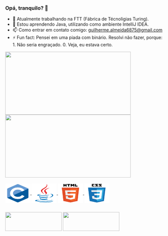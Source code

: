 ### Opá, tranquilo? 👋

- 🔭 Atualmente trabalhando na FTT (Fábrica de Técnoligias Turing).
- 🌱 Estou aprendendo Java, utilizando como ambiente IntelliJ IDEA.
- 📫 Como entrar em contato comigo: guilherme.almeida6875@gmail.com 
- ⚡ Fun fact: Pensei em uma piada com binário. Resolvi não fazer, porque: 1. Não seria engraçado. 0. Veja, eu estava certo.

<div>
   <a href="https://github.com/oguialmeida">
   <img align="left" height="200" width="400" src="https://github-readme-stats.vercel.app/api?username=oguialmeida&show_icons=true&theme=tokyonight&include_all_commits=true&count_private=true"/> 
   <img align="reghit" height="200" width="400" src="https://github-readme-stats.vercel.app/api/top-langs/?username=oguialmeida&layout=compact&langs_count=16&theme=tokyonight"/>
</div>
  
<div style="display: inline_block"><br>
  <img align="center" alt="Gui-C" height="60" width="80" src="https://github.com/devicons/devicon/blob/master/icons/c/c-original.svg">
  <img align="center" alt="Gui-C" height="60" width="80" src="https://github.com/devicons/devicon/blob/master/icons/java/java-original.svg">
  <img align="center" alt="Gui-C" height="60" width="80" src="https://github.com/devicons/devicon/blob/master/icons/html5/html5-original-wordmark.svg">
  <img align="center" alt="Gui-C" height="60" width="80" src="https://github.com/devicons/devicon/blob/master/icons/css3/css3-original-wordmark.svg">
</div>
  
 ##
  
<div>  
   <a href="https://www.instagram.com/guilherme_g0/" target="_blank"><img height="60" width="180" src="https://img.shields.io/badge/-Instagram-%23E4405F?style=for-the-badge&logo=instagram&logoColor=white" target="_blank"></a>
   <a href="https://www.linkedin.com/in/guilherme-almeida-23743421a/" target="_blank"><img height="60" width="180" src="https://img.shields.io/badge/-LinkedIn-%230077B5?style=for-the-badge&logo=linkedin&logoColor=white" target="_blank"></a>
</div>  

  
  
